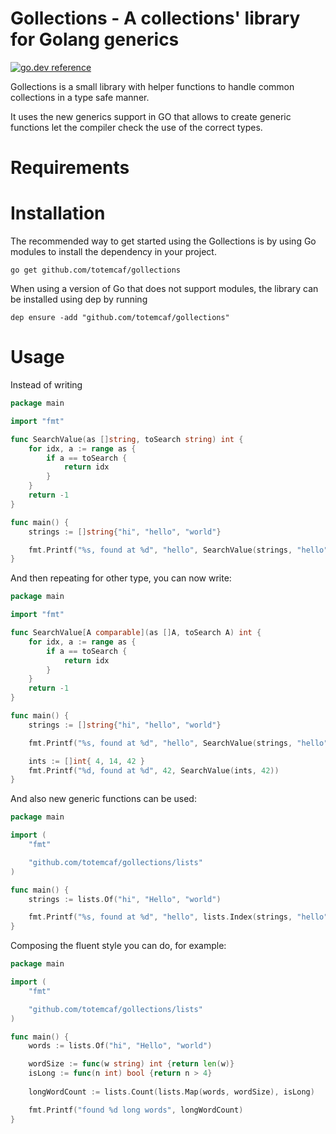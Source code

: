 # Gollections - A collections' library for Golang generics

[![go.dev reference](https://img.shields.io/badge/go.dev-reference-007d9c?logo=go&logoColor=white&style=flat-square)](https://pkg.go.dev/mod/github.com/totemcaf/gollections)

Gollections is a small library with helper functions to handle common collections in a type safe manner.

It uses the new generics support in GO that allows to create generic functions let the compiler check the use
of the correct types.

# Requirements

# Installation

The recommended way to get started using the Gollections is by using Go modules to install the dependency in your project.

    go get github.com/totemcaf/gollections

When using a version of Go that does not support modules, the library can be installed using dep by running

    dep ensure -add "github.com/totemcaf/gollections"

# Usage

Instead of writing

```go
package main

import "fmt"

func SearchValue(as []string, toSearch string) int {
    for idx, a := range as {
        if a == toSearch {
            return idx
        }
    }
    return -1
}

func main() {
    strings := []string{"hi", "hello", "world"}

    fmt.Printf("%s, found at %d", "hello", SearchValue(strings, "hello"))
}
```

And then repeating for other type, you can now write:

```go
package main

import "fmt"

func SearchValue[A comparable](as []A, toSearch A) int {
    for idx, a := range as {
        if a == toSearch {
            return idx
        }
    }
    return -1
}

func main() {
    strings := []string{"hi", "hello", "world"}

    fmt.Printf("%s, found at %d", "hello", SearchValue(strings, "hello"))

    ints := []int{ 4, 14, 42 }
    fmt.Printf("%d, found at %d", 42, SearchValue(ints, 42))
}
```

And also new generic functions can be used:

```go
package main

import (
    "fmt"

    "github.com/totemcaf/gollections/lists"
)

func main() {
    strings := lists.Of("hi", "Hello", "world")

    fmt.Printf("%s, found at %d", "hello", lists.Index(strings, "hello"))
}
```

Composing the fluent style you can do, for example:

```go
package main

import (
    "fmt"

    "github.com/totemcaf/gollections/lists"
)

func main() {
    words := lists.Of("hi", "Hello", "world")

    wordSize := func(w string) int {return len(w)}
    isLong := func(n int) bool {return n > 4}
    
    longWordCount := lists.Count(lists.Map(words, wordSize), isLong) 

    fmt.Printf("found %d long words", longWordCount)
}
```
